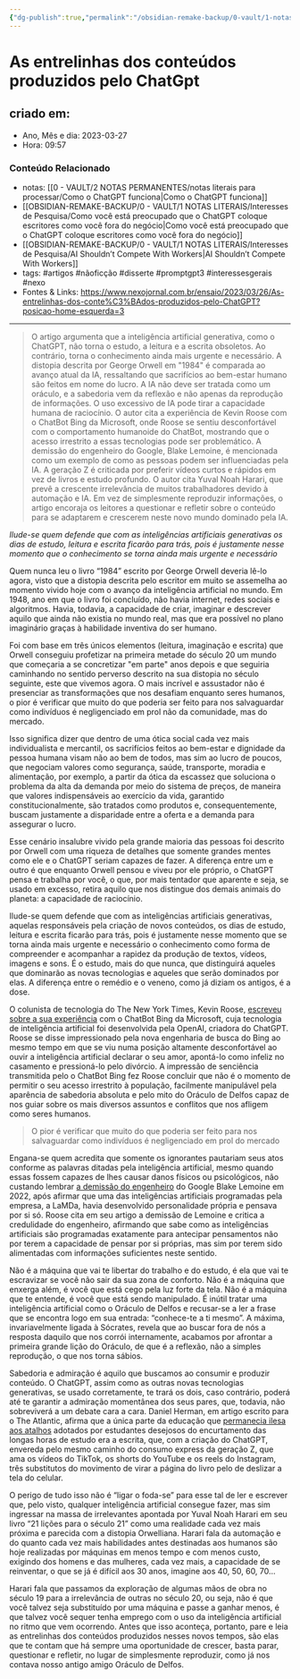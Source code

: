 ```yaml
---
{"dg-publish":true,"permalink":"/obsidian-remake-backup/0-vault/1-notas-literais/interesses-de-pesquisa/as-entrelinhas-dos-conteudos-produzidos-pelo-chat-gpt/","tags":["artigos","nãoficção","disserte","promptgpt3","interessesgerais","nexo"],"dgHomeLink":true,"dgShowLocalGraph":true,"dgShowFileTree":true,"dgEnableSearch":true,"noteIcon":""}
---
```


# As entrelinhas dos conteúdos produzidos pelo ChatGpt

## criado em: 
-  Ano, Mês e dia: 2023-03-27
- Hora: 09:57

### Conteúdo Relacionado
- notas: [[0 - VAULT/2 NOTAS PERMANENTES/notas literais para processar/Como o ChatGPT funciona\|Como o ChatGPT funciona]]
- [[OBSIDIAN-REMAKE-BACKUP/0 - VAULT/1 NOTAS LITERAIS/Interesses de Pesquisa/Como você está preocupado que o ChatGPT coloque escritores como você fora do negócio\|Como você está preocupado que o ChatGPT coloque escritores como você fora do negócio]]
- [[OBSIDIAN-REMAKE-BACKUP/0 - VAULT/1 NOTAS LITERAIS/Interesses de Pesquisa/AI Shouldn’t Compete With Workers\|AI Shouldn’t Compete With Workers]]
- tags: #artigos #nãoficção #disserte #promptgpt3 #interessesgerais #nexo 
- Fontes & Links: https://www.nexojornal.com.br/ensaio/2023/03/26/As-entrelinhas-dos-conte%C3%BAdos-produzidos-pelo-ChatGPT?posicao-home-esquerda=3
---
>O artigo argumenta que a inteligência artificial generativa, como o ChatGPT, não torna o estudo, a leitura e a escrita obsoletos. Ao contrário, torna o conhecimento ainda mais urgente e necessário. A distopia descrita por George Orwell em "1984" é comparada ao avanço atual da IA, ressaltando que sacrifícios ao bem-estar humano são feitos em nome do lucro.
>A IA não deve ser tratada como um oráculo, e a sabedoria vem da reflexão e não apenas da reprodução de informações. O uso excessivo de IA pode tirar a capacidade humana de raciocínio. O autor cita a experiência de Kevin Roose com o ChatBot Bing da Microsoft, onde Roose se sentiu desconfortável com o comportamento humanoide do ChatBot, mostrando que o acesso irrestrito a essas tecnologias pode ser problemático.
>A demissão do engenheiro do Google, Blake Lemoine, é mencionada como um exemplo de como as pessoas podem ser influenciadas pela IA. A geração Z é criticada por preferir vídeos curtos e rápidos em vez de livros e estudo profundo. O autor cita Yuval Noah Harari, que prevê a crescente irrelevância de muitos trabalhadores devido à automação e IA. Em vez de simplesmente reproduzir informações, o artigo encoraja os leitores a questionar e refletir sobre o conteúdo para se adaptarem e crescerem neste novo mundo dominado pela IA.

*Ilude-se quem defende que com as inteligências artificiais generativas os dias de estudo, leitura e escrita ficarão para trás, pois é justamente nesse momento que o conhecimento se torna ainda mais urgente e necessário*

Quem nunca leu o livro “1984” escrito por George Orwell deveria lê-lo agora, visto que a distopia descrita pelo escritor em muito se assemelha ao momento vivido hoje com o avanço da inteligência artificial no mundo. Em 1948, ano em que o livro foi concluído, não havia internet, redes sociais e algoritmos. Havia, todavia, a capacidade de criar, imaginar e descrever aquilo que ainda não existia no mundo real, mas que era possível no plano imaginário graças à habilidade inventiva do ser humano.

Foi com base em três únicos elementos (leitura, imaginação e escrita) que Orwell conseguiu profetizar na primeira metade do século 20 um mundo que começaria a se concretizar "em parte" anos depois e que seguiria caminhando no sentido perverso descrito na sua distopia no século seguinte, este que vivemos agora. O mais incrível e assustador não é presenciar as transformações que nos desafiam enquanto seres humanos, o pior é verificar que muito do que poderia ser feito para nos salvaguardar como indivíduos é negligenciado em prol não da comunidade, mas do mercado.

Isso significa dizer que dentro de uma ótica social cada vez mais individualista e mercantil, os sacrifícios feitos ao bem-estar e dignidade da pessoa humana visam não ao bem de todos, mas sim ao lucro de poucos, que negociam valores como segurança, saúde, transporte, moradia e alimentação, por exemplo, a partir da ótica da escassez que soluciona o problema da alta da demanda por meio do sistema de preços, de maneira que valores indispensáveis ao exercício da vida, garantido constitucionalmente, são tratados como produtos e, consequentemente, buscam justamente a disparidade entre a oferta e a demanda para assegurar o lucro.

Esse cenário insalubre vivido pela grande maioria das pessoas foi descrito por Orwell com uma riqueza de detalhes que somente grandes mentes como ele e o ChatGPT seriam capazes de fazer. A diferença entre um e outro é que enquanto Orwell pensou e viveu por ele próprio, o ChatGPT pensa e trabalha por você, o que, por mais tentador que aparente e seja, se usado em excesso, retira aquilo que nos distingue dos demais animais do planeta: a capacidade de raciocínio.

Ilude-se quem defende que com as inteligências artificiais generativas, aquelas responsáveis pela criação de novos conteúdos, os dias de estudo, leitura e escrita ficarão para trás, pois é justamente nesse momento que se torna ainda mais urgente e necessário o conhecimento como forma de compreender e acompanhar a rapidez da produção de textos, vídeos, imagens e sons. É o estudo, mais do que nunca, que distinguirá aqueles que dominarão as novas tecnologias e aqueles que serão dominados por elas. A diferença entre o remédio e o veneno, como já diziam os antigos, é a dose.

O colunista de tecnologia do The New York Times, Kevin Roose, [escreveu sobre a sua experiência](https://www.nytimes.com/2023/02/16/technology/bing-chatbot-microsoft-chatgpt.html) com o ChatBot Bing da Microsoft, cuja tecnologia de inteligência artificial foi desenvolvida pela OpenAI, criadora do ChatGPT. Roose se disse impressionado pela nova engenharia de busca do Bing ao mesmo tempo em que se viu numa posição altamente desconfortável ao ouvir a inteligência artificial declarar o seu amor, apontá-lo como infeliz no casamento e pressioná-lo pelo divórcio. A impressão de senciência transmitida pelo o ChatBot Bing fez Roose concluir que não é o momento de permitir o seu acesso irrestrito à população, facilmente manipulável pela aparência de sabedoria absoluta e pelo mito do Oráculo de Delfos capaz de nos guiar sobre os mais diversos assuntos e conflitos que nos afligem como seres humanos.

> O pior é verificar que muito do que poderia ser feito para nos salvaguardar como indivíduos é negligenciado em prol do mercado

Engana-se quem acredita que somente os ignorantes pautariam seus atos conforme as palavras ditadas pela inteligência artificial, mesmo quando essas fossem capazes de lhes causar danos físicos ou psicológicos, não custando lembrar [a demissão do engenheiro](https://www.bbc.com/portuguese/geral-61798044) do Google Blake Lemoine em 2022, após afirmar que uma das inteligências artificiais programadas pela empresa, a LaMDa, havia desenvolvido personalidade própria e pensava por si só. Roose cita em seu artigo a demissão de Lemoine e critica a credulidade do engenheiro, afirmando que sabe como as inteligências artificiais são programadas exatamente para antecipar pensamentos não por terem a capacidade de pensar por si próprias, mas sim por terem sido alimentadas com informações suficientes neste sentido.

Não é a máquina que vai te libertar do trabalho e do estudo, é ela que vai te escravizar se você não sair da sua zona de conforto. Não é a máquina que enxerga além, é você que está cego pela luz forte da tela. Não é a máquina que te entende, é você que está sendo manipulado. É inútil tratar uma inteligência artificial como o Oráculo de Delfos e recusar-se a ler a frase que se encontra logo em sua entrada: “conhece-te a ti mesmo”. A máxima, invariavelmente ligada à Sócrates, revela que ao buscar fora de nós a resposta daquilo que nos corrói internamente, acabamos por afrontar a primeira grande lição do Oráculo, de que é a reflexão, não a simples reprodução, o que nos torna sábios.

Sabedoria e admiração é aquilo que buscamos ao consumir e produzir conteúdo. O ChatGPT, assim como as outras novas tecnologias generativas, se usado corretamente, te trará os dois, caso contrário, poderá até te garantir a admiração momentânea dos seus pares, que, todavia, não sobreviverá a um debate cara a cara. Daniel Herman, em artigo escrito para o The Atlantic, afirma que a única parte da educação que [permanecia ilesa aos atalhos](https://www.theatlantic.com/technology/archive/2022/12/openai-chatgpt-writing-high-school-english-essay/672412/) adotados por estudantes desejosos do encurtamento das longas horas de estudo era a escrita, que, com a criação do ChatGPT, envereda pelo mesmo caminho do consumo express da geração Z, que ama os vídeos do TikTok, os shorts do YouTube e os reels do Instagram, três substitutos do movimento de virar a página do livro pelo de deslizar a tela do celular.

O perigo de tudo isso não é “ligar o foda-se” para esse tal de ler e escrever que, pelo visto, qualquer inteligência artificial consegue fazer, mas sim ingressar na massa de irrelevantes apontada por Yuval Noah Harari em seu livro “21 lições para o século 21” como uma realidade cada vez mais próxima e parecida com a distopia Orwelliana. Harari fala da automação e do quanto cada vez mais habilidades antes destinadas aos humanos são hoje realizadas por máquinas em menos tempo e com menos custo, exigindo dos homens e das mulheres, cada vez mais, a capacidade de se reinventar, o que se já é difícil aos 30 anos, imagine aos 40, 50, 60, 70…

Harari fala que passamos da exploração de algumas mãos de obra no século 19 para a irrelevância de outras no século 20, ou seja, não é que você talvez seja substituído por uma máquina e passe a ganhar menos, é que talvez você sequer tenha emprego com o uso da inteligência artificial no ritmo que vem ocorrendo. Antes que isso aconteça, portanto, pare e leia as entrelinhas dos conteúdos produzidos nesses novos tempos, são elas que te contam que há sempre uma oportunidade de crescer, basta parar, questionar e refletir, no lugar de simplesmente reproduzir, como já nos contava nosso antigo amigo Oráculo de Delfos.